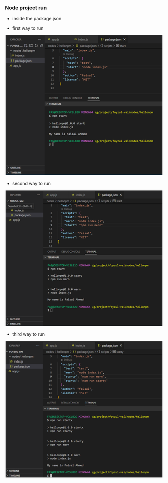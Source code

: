 ### Node project run
- inside the package.json 

- first way to run
<p align='center'>
  <img src="./images/firstRun.PNG" width="500" title="">
</p>

- second way to run
<p align='center'>
  <img src="./images/secondRun.PNG" width="500" title="">
</p>

- third way to run
<p align='center'>
  <img src="./images/thirdRun.PNG" width="500" title="">
</p>
